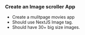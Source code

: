 ### Create an Image scroller App

- Create a mulitpage movies app
- Should use NextJS Image tag.
- Should have 30+ big size images.
